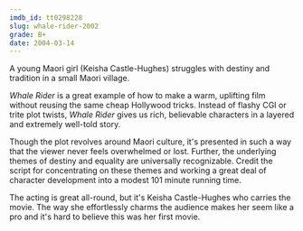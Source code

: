 ```yaml
---
imdb_id: tt0298228
slug: whale-rider-2002
grade: B+
date: 2004-03-14
---
```


A young Maori girl (Keisha Castle-Hughes) struggles with destiny and tradition in a small Maori village.

_Whale Rider_ is a great example of how to make a warm, uplifting film without reusing the same cheap Hollywood tricks. Instead of flashy CGI or trite plot twists, _Whale Rider_ gives us rich, believable characters in a layered and extremely well-told story.

Though the plot revolves around Maori culture, it's presented in such a way that the viewer never feels overwhelmed or lost. Further, the underlying themes of destiny and equality are universally recognizable. Credit the script for concentrating on these themes and working a great deal of character development into a modest 101 minute running time.

The acting is great all-round, but it's Keisha Castle-Hughes who carries the movie. The way she effortlessly charms the audience makes her seem like a pro and it's hard to believe this was her first movie.
